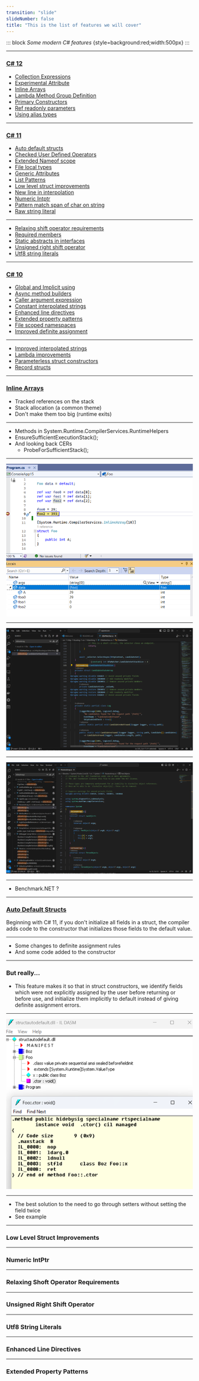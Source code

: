 ```yaml
---
transition: "slide"
slideNumber: false
title: "This is the list of features we will cover"
---
```


::: block
*Some modern C# features* {style=background:red;width:500px}
::: 

---

### [C# 12](https://github.com/dotnet/csharplang/tree/main/proposals/csharp-12.0)

- [Collection Expressions](https://github.com/dotnet/csharplang/blob/main/proposals/csharp-12.0/collection-expressions.md) 
- [Experimental Attribute](https://github.com/dotnet/csharplang/blob/main/proposals/csharp-12.0/experimental-attribute.md)
- [Inline Arrays](https://github.com/dotnet/csharplang/blob/main/proposals/csharp-12.0/inline-arrays.md)
- [Lambda Method Group Definition](https://github.com/dotnet/csharplang/blob/main/proposals/csharp-12.0/lambda-method-group-defaults.md)
- [Primary Constructors](https://github.com/dotnet/csharplang/blob/main/proposals/csharp-12.0/primary-constructors.md)
- [Ref readonly parameters](https://github.com/dotnet/csharplang/blob/main/proposals/csharp-12.0/ref-readonly-parameters.md)
- [Using alias types](https://github.com/dotnet/csharplang/blob/main/proposals/csharp-12.0/using-alias-types.md)

---

### [C# 11](https://github.com/dotnet/csharplang/tree/main/proposals/csharp-11.0)

- [Auto default structs](https://github.com/dotnet/csharplang/blob/main/proposals/csharp-11.0/auto-default-structs.md)
- [Checked User Defined Operators](https://github.com/dotnet/csharplang/blob/main/proposals/csharp-11.0/checked-user-defined-operators.md)
- [Extended Nameof scope](https://github.com/dotnet/csharplang/blob/main/proposals/csharp-11.0/extended-nameof-scope.md)
- [File local types](https://github.com/dotnet/csharplang/blob/main/proposals/csharp-11.0/file-local-types.md)
- [Generic Attributes](https://github.com/dotnet/csharplang/blob/main/proposals/csharp-11.0/generic-attributes.md)
- [List Patterns](https://github.com/dotnet/csharplang/blob/main/proposals/csharp-11.0/list-patterns.md)
- [Low level struct improvements](https://github.com/dotnet/csharplang/blob/main/proposals/csharp-11.0/list-patterns.md)
- [New line in interpolation](https://github.com/dotnet/csharplang/blob/main/proposals/csharp-11.0/new-line-in-interpolation.md)
- [Numeric Intptr](https://github.com/dotnet/csharplang/blob/main/proposals/csharp-11.0/numeric-intptr.md)
- [Pattern match span of char on string](https://github.com/dotnet/csharplang/blob/main/proposals/csharp-11.0/pattern-match-span-of-char-on-string.md)
- [Raw string literal](https://github.com/dotnet/csharplang/blob/main/proposals/csharp-11.0/raw-string-literal.md)

---

- [Relaxing shift operator requirements](https://github.com/dotnet/csharplang/blob/main/proposals/csharp-11.0/relaxing_shift_operator_requirements.md)
- [Required members](https://github.com/dotnet/csharplang/blob/main/proposals/csharp-11.0/required-members.md)
- [Static abstracts in interfaces](https://github.com/dotnet/csharplang/blob/main/proposals/csharp-11.0/static-abstracts-in-interfaces.md)
- [Unsigned right shift operator](https://github.com/dotnet/csharplang/blob/main/proposals/csharp-11.0/unsigned-right-shift-operator.md)
- [Utf8 string literals](https://github.com/dotnet/csharplang/blob/main/proposals/csharp-11.0/utf8-string-literals.md)
 
---

### [C# 10](https://github.com/dotnet/csharplang/tree/main/proposals/csharp-10.0)

- [Global and Implicit using](https://github.com/dotnet/csharplang/blob/main/proposals/csharp-10.0/GlobalUsingDirective.md)
- [Async method builders](https://github.com/dotnet/csharplang/blob/main/proposals/csharp-10.0/async-method-builders.md)
- [Caller argument expression](https://github.com/dotnet/csharplang/blob/main/proposals/csharp-10.0/caller-argument-expression.md)
- [Constant interpolated strings](https://github.com/dotnet/csharplang/blob/main/proposals/csharp-10.0/constant_interpolated_strings.md)
- [Enhanced line directives](https://github.com/dotnet/csharplang/blob/main/proposals/csharp-10.0/enhanced-line-directives.md)
- [Extended property patterns](https://github.com/dotnet/csharplang/blob/main/proposals/csharp-10.0/extended-property-patterns.md)
- [File scoped namespaces](https://github.com/dotnet/csharplang/blob/main/proposals/csharp-10.0/file-scoped-namespaces.md)
- [Improved definite assignment](https://github.com/dotnet/csharplang/blob/main/proposals/csharp-10.0/improved-definite-assignment.md)

---

- [Improved interpolated strings](https://github.com/dotnet/csharplang/blob/main/proposals/csharp-10.0/improved-interpolated-strings.md)
- [Lambda improvements](https://github.com/dotnet/csharplang/blob/main/proposals/csharp-10.0/lambda-improvements.md)
- [Parameterless struct constructors](https://github.com/dotnet/csharplang/blob/main/proposals/csharp-10.0/parameterless-struct-constructors.md)
- [Record structs](https://github.com/dotnet/csharplang/blob/main/proposals/csharp-10.0/record-structs.md)

---

### [Inline Arrays](https://github.com/dotnet/csharplang/blob/main/proposals/csharp-12.0/inline-arrays.md)

- Tracked references on the stack
- Stack allocation (a common theme)
- Don't make them too big (runtime exits)

---

- Methods in System.Runtime.CompilerServices.RuntimeHelpers 
- EnsureSufficientExecutionStack();
- And looking back CERs
  - ProbeForSufficientStack();

---

![Sample example](images/inline-arrays.png)

---

![In ASP.NET](images/inline-arrays-aspnet.png)

---

![In the runtime](images/inline-arrays-runtime.png)

---

- Benchmark.NET ?

---

### [Auto Default Structs](https://github.com/dotnet/csharplang/blob/main/proposals/csharp-11.0/auto-default-structs.md)

Beginning with C# 11, if you don't initialize all fields in a struct, the compiler adds code to the constructor that initializes those fields to the default value.

---

- Some changes to definite assignment rules
- And some code added to the constructor

---

### But really...

- This feature makes it so that in struct constructors, we identify fields which were not explicitly assigned by the user before returning or before use, and initialize them implicitly to default instead of giving definite assignment errors.

---

![Literally](images/struct-auto-default-add-to-constructor.png)

---

- The best solution to the need to go through setters without setting the field twice
- See example 

---

### Low Level Struct Improvements

---

### Numeric IntPtr

---

### Relaxing Shoft Operator Requirements

---

### Unsigned Right Shift Operator

---

### Utf8 String Literals

---

### Enhanced Line Directives

---

### Extended Property Patterns



